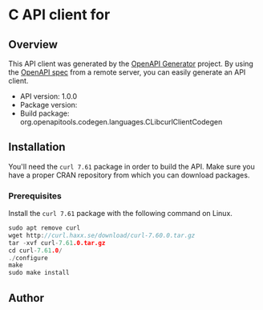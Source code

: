 # C API client for 

## Overview
This API client was generated by the [OpenAPI Generator](https://openapi-generator.tech) project. By using the [OpenAPI spec](https://openapis.org) from a remote server, you can easily generate an API client.

- API version: 1.0.0
- Package version: 
- Build package: org.openapitools.codegen.languages.CLibcurlClientCodegen

## Installation
You'll need the `curl 7.61` package in order to build the API.
Make sure you have a proper CRAN repository from which you can download packages.

### Prerequisites
Install the `curl 7.61` package with the following command on Linux.
```C
sudo apt remove curl
wget http://curl.haxx.se/download/curl-7.60.0.tar.gz
tar -xvf curl-7.61.0.tar.gz
cd curl-7.61.0/
./configure
make
sudo make install
```


## Author



